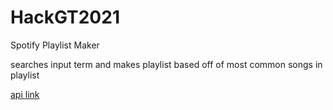 # HackGT2021
Spotify Playlist Maker

searches input term and makes playlist based off of most common songs in playlist

[api link](https://spotipy.readthedocs.io/en/2.19.0/#features)